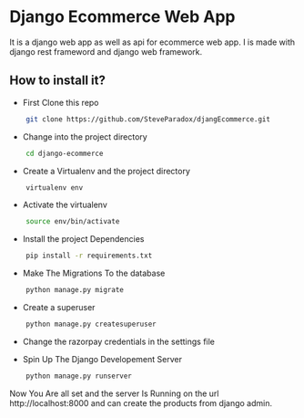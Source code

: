 # Django Ecommerce Web App

It is a django web app as well as api for ecommerce web app. I is made with django rest frameword and django web framework.

## How to install it?

- First Clone this repo

```bash
    git clone https://github.com/SteveParadox/djangEcommerce.git
```

- Change into the project directory

```bash
    cd django-ecommerce
```

- Create a Virtualenv and the project directory

```bash
    virtualenv env
```

- Activate the virtualenv

```bash
    source env/bin/activate
```

- Install the project Dependencies

```bash
    pip install -r requirements.txt
```

- Make The Migrations To the database

```bash
    python manage.py migrate
```

- Create a superuser

```bash
    python manage.py createsuperuser
```

- Change the razorpay credentials in the settings file

- Spin Up The Django Developement Server

```bash
    python manage.py runserver
```

Now You Are all set and the server Is Running on the url http://localhost:8000 and can create the products from django admin.
